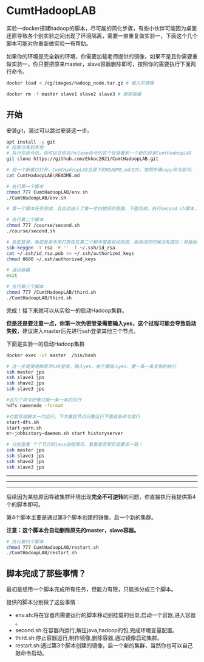 # CumtHadoopLAB



实验一docker搭建hadoop的脚本，尽可能的简化步骤，有些小伙伴可能因为桌面还原导致各个别实验之间出现了环境隔离，需要一直重复做实验一，下面这个几个脚本可能对你重新做实验一有帮助。



如果你的环境是完全新的环境，你需要加载老师提供的镜像，如果不是且你需要重做实验一，你只要把原来master，slave容器删除即可，按照你的需要执行下面两行命令。

```bash
docker load < /cg/images/hadoop_node.tar.gz # 载入的镜像
```

```bash
docker rm -f master slave1 slave2 slave3 # 删除容器
```



## 开始

安装git，装过可以跳过安装这一步。

```bash
apt install -y git 
# 拉取仓库到本地
# 执行完命令后，你可以在你执行clone命令的这个目录看到一个新的目录CumtHadoopLAB
git clone https://github.com/Ekkoc2021/CumtHadoopLAB.git
```

```bash
# 用一个新窗口打开，CumtHadoopLAB目录下的README.md文件，按照步骤copy命令即可。
cat CumtHadoopLAB\README.md
```



```bash
# 执行第一个脚本
chmod 777 CumtHadoopLAB/env.sh
./CumtHadoopLAB/env.sh

# 第一个脚本任务完成，且自动进入了第一步创建好的容器，下面完成，执行second.sh脚本，同时免密登录自己

# 执行第二个脚本
chmod 777 /course/second.sh
./course/second.sh

# 免密登录。免密登录本来打算在在第二个脚本里面自动完成，但调试的时候没有成功！单独执行。
ssh-keygen -t rsa -P '' -f ~/.ssh/id_rsa
cat ~/.ssh/id_rsa.pub >> ~/.ssh/authorized_keys
chmod 0600 ~/.ssh/authorized_keys

# 退出容器
exit

# 执行第三个脚本
chmod 777 /CumtHadoopLAB/third.sh
./CumtHadoopLAB/third.sh
```

完成！接下来就可以从实验一的启动Hadoop集群。

**但是还是要注意一点，**你第一次免密登录需要输入yes，这个**过程可能会导致启动失败**，建议进入master后先进行ssh登录其他三个节点。

下面是实验一的启动Hadoop集群

```bash
docker exec -it master	/bin/bash

# 这一步是使用掉首次ssh登录，输入yes，由于要输入yes，要一条一条复制的执行
ssh master jps
ssh slave1 jps
ssh shave2 jps
ssh slave3 jps

#这几个命令好像只能一条一条的执行
hdfs namenode -format

#也能写成脚本一次运行，下次重启节点只要运行下面这条命令就行
start-dfs.sh
start-yarn.sh
mr-jobhistory-daemon.sh start historyserver

# 分别查看 个个节点的java进程情况，看看是否和实验要求一致！
ssh master jps
ssh slave1 jps
ssh shave2 jps
ssh slave3 jps

```

------

------

------

后续因为某些原因导致集群环境出现**完全不可逆转**的问题，你直接执行我提供第4个的脚本即可。

第4个脚本主要是通过第3个脚本创建的镜像，启一个新的集群。

**注意：这个脚本会自动删除原先的master，slave容器。**

```bash
# 执行第四个脚本
chmod 777 CumtHadoopLAB/restart.sh
./CumtHadoopLAB/restart.sh
```



## 脚本完成了那些事情？

最初是想用一个脚本完成所有任务，但能力有限，只能拆分成三个脚本。

提供的脚本分别做了这些事情：

- env.sh:将在容器内需要运行的脚本移动到挂载的目录,启动一个容器,进入容器 。
- second.sh:在容器内运行,解压java,hadoop的包,完成环境变量配置。
- third.sh:停止容器运行,制作镜像,删除容器,通过镜像启动集群。
- restart.sh:通过第3个脚本创建的镜像，启一个新的集群，当然你也可以自己敲命令启动。



